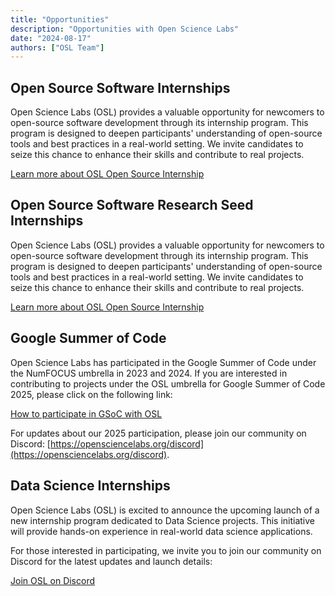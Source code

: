 ```yaml
---
title: "Opportunities"
description: "Opportunities with Open Science Labs"
date: "2024-08-17"
authors: ["OSL Team"]
---
```


## Open Source Software Internships

Open Science Labs (OSL) provides a valuable opportunity for newcomers to
open-source software development through its internship program. This program is
designed to deepen participants' understanding of open-source tools and best
practices in a real-world setting. We invite candidates to seize this chance to
enhance their skills and contribute to real projects.

<a href="/opportunities/internships/oss" class="btn btn-primary">Learn more
about OSL Open Source Internship</a>

## Open Source Software Research Seed Internships

Open Science Labs (OSL) provides a valuable opportunity for newcomers to
open-source software development through its internship program. This program is
designed to deepen participants' understanding of open-source tools and best
practices in a real-world setting. We invite candidates to seize this chance to
enhance their skills and contribute to real projects.

<a href="/opportunities/internships/oss-research-seed" class="btn btn-primary">Learn
more about OSL Open Source Internship</a>

## Google Summer of Code

Open Science Labs has participated in the Google Summer of Code under the
NumFOCUS umbrella in 2023 and 2024. If you are interested in contributing to
projects under the OSL umbrella for Google Summer of Code 2025, please click on
the following link:

<a href="/opportunities/gsoc" class="btn btn-warning">How to participate in GSoC
with OSL</a>

For updates about our 2025 participation, please join our community on Discord:
[https://opensciencelabs.org/discord](https://opensciencelabs.org/discord).

## Data Science Internships

Open Science Labs (OSL) is excited to announce the upcoming launch of a new
internship program dedicated to Data Science projects. This initiative will
provide hands-on experience in real-world data science applications.

For those interested in participating, we invite you to join our community on
Discord for the latest updates and launch details:

<a href="https://opensciencelabs.org/discord" class="btn btn-success">Join OSL
on Discord</a>
